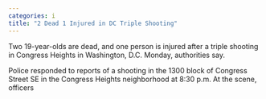 ```yaml
---
categories: i
title: "2 Dead 1 Injured in DC Triple Shooting"
---
```


Two 19-year-olds are dead, and one person is injured after a triple shooting in Congress Heights in Washington, D.C. Monday, authorities say.



Police responded to reports of a shooting in the 1300 block of Congress Street SE in the Congress Heights neighborhood at 8:30 p.m. At the scene, officers